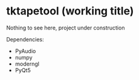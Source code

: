 # tktapetool (working title)

Nothing to see here, project under construction

Dependencies:
* PyAudio
* numpy
* moderngl
* PyQt5
